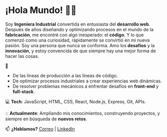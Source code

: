 # ¡Hola Mundo! 👩‍💻 

Soy **Ingeniera Industrial** convertida en entusiasta del **desarrollo web**. Después de años diseñando y optimizando procesos en el mundo de la **fabricación**, me encontré con algo inesperado: el **código**. Y lo que comenzó como una curiosidad, rápidamente se convirtió en mi nueva pasión. Soy una persona que nunca se conforma. Amo los **desafíos** y la **innovación**, y estoy convencida de que siempre hay una mejor forma de hacer las cosas.

🚀
- De las líneas de producción a las líneas de código.
- De optimizar procesos industriales a crear experiencias web dinámicas.
- De resolver problemas mecánicos a enfrentar desafíos en **front-end** y **full-stack**.

💻 **Tech**: JavaScript, HTML, CSS, React, Node.js, Express, Git, APIs.

💡 **Actualmente**: Ampliando mis conocimientos, construyendo proyectos, y siempre en búsqueda de **nuevos retos**.

📫 **¿Hablamos?** [Correo](mailto:laurarguezfdez@gmail.com) | [LinkedIn](https://www.linkedin.com/in/laura-rodriguez-fernandez-)
